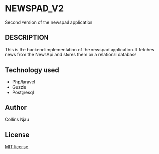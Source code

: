 # NEWSPAD_V2
Second version of the newspad application

## DESCRIPTION
This is the backend implementation of the newspad application. It fetches news from the NewsApi and stores them on a relational database

## Technology used
- Php/laravel
- Guzzle
- Postgresql

## Author
Collins Njau

## License

[MIT license](https://opensource.org/licenses/MIT).
